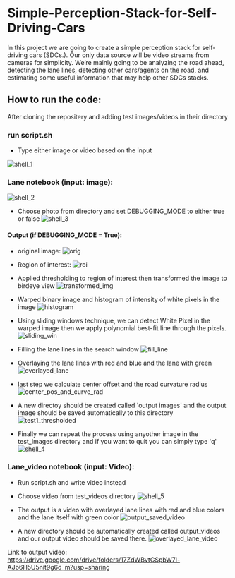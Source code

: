 # Simple-Perception-Stack-for-Self-Driving-Cars
In this project we are going to create a simple perception stack for self-driving cars (SDCs.). Our only data source will be video streams from cameras for simplicity. We’re mainly going to be analyzing the road ahead, detecting the lane lines, detecting other cars/agents on the road, and estimating some useful information that may help other SDCs stacks.

## How to run the code:

After cloning the repositery and adding test images/videos in their directory 
### run script.sh
- Type either image or video based on the input

![shell_1](https://user-images.githubusercontent.com/65557776/165972137-eb18714a-1126-4e15-a735-1512d4192e94.png)

### Lane notebook (input: image): 
![shell_2](https://user-images.githubusercontent.com/65557776/165972508-a7e7b474-b1b5-4b7f-91ce-58b74750466b.png)

- Choose photo from directory and set DEBUGGING_MODE to either true or false
![shell_3](https://user-images.githubusercontent.com/65557776/165972780-05e4fadf-d7c1-4e09-928e-cac6859c2fd5.png)

#### Output (if DEBUGGING_MODE = True):
- original image:
![orig](https://user-images.githubusercontent.com/65557776/165554543-19cced7e-3c45-4490-ae0c-f82d6aa2cf72.png)

- Region of interest:
![roi](https://user-images.githubusercontent.com/65557776/165554822-b75304cd-6366-43f1-bccf-71d53a0b2431.png)

- Applied thresholding to region of interest then transformed the image to birdeye view
![transformed_img](https://user-images.githubusercontent.com/65557776/165555561-43cc93ad-2e73-4aac-a642-170549fe7e91.png)

- Warped binary image and histogram of intensity of white pixels in the image
![histogram](https://user-images.githubusercontent.com/65557776/165555878-455158a4-48d9-4b68-b660-80fef9c54e7f.png)

- Using sliding windows technique, we can detect White Pixel in the warped image then we apply polynomial best-fit line through the pixels.
![sliding_win](https://user-images.githubusercontent.com/65557776/165556250-ad803c36-cda6-436b-8804-8dc917145e71.png)

- Filling the lane lines in the search window
![fill_line](https://user-images.githubusercontent.com/65557776/165557771-61b433b5-2bf5-4ab9-ad09-544f8f6dc441.png)

- Overlaying the lane lines with red and blue and the lane with green
![overlayed_lane](https://user-images.githubusercontent.com/65557776/165558253-7b5e269d-b876-4959-92a8-452334255ab3.png)

- last step we calculate center offset and the road curvature radius
![center_pos_and_curve_rad](https://user-images.githubusercontent.com/65557776/165559502-fb740d81-80ab-40c7-a984-e77b3a050fed.png)

- A new directoy should be created called 'output images' and the output image should be saved automatically to this directory
![test1_thresholded](https://user-images.githubusercontent.com/65557776/165561161-26bd3343-ceb7-433a-b00e-f5fad014e6da.jpg)

- Finally we can repeat the process using anyother image in the test_images directory and if you want to quit you can simply type 'q'
![shell_4](https://user-images.githubusercontent.com/65557776/165973206-4ea6a40a-34b4-43af-9896-dbc8d810324d.png)

### Lane_video notebook (input: Video):
- Run script.sh and write video instead
- Choose video from test_videos directory
![shell_5](https://user-images.githubusercontent.com/65557776/165973940-1924bf86-47d3-4155-9fb0-770da9f55e38.png)

- The output is a video with overlayed lane lines with red and blue colors and the lane itself with green color
![output_saved_video](https://user-images.githubusercontent.com/65557776/165974172-c19fe17d-da5e-4976-a23b-8bf690d2c1aa.png)

- A new directory should be automatically created called output_videos and our output video should be saved there.
![overlayed_lane_video](https://user-images.githubusercontent.com/65557776/165567367-bcd9243b-b462-42f2-8bbf-72cc7c70b7c1.png)

Link to output video:
 https://drive.google.com/drive/folders/17ZdWBvtGSpbW7l-AJb6H5U5nit9g6d_m?usp=sharing
